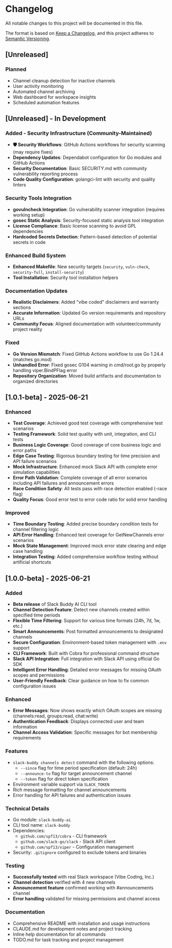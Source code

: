 # Changelog

All notable changes to this project will be documented in this file.

The format is based on [Keep a Changelog](https://keepachangelog.com/en/1.0.0/),
and this project adheres to [Semantic Versioning](https://semver.org/spec/v2.0.0.html).

## [Unreleased]

### Planned
- Channel cleanup detection for inactive channels
- User activity monitoring
- Automated channel archiving
- Web dashboard for workspace insights
- Scheduled automation features

## [Unreleased] - In Development

### Added - Security Infrastructure (Community-Maintained)
- **🛡️ Security Workflows**: GitHub Actions workflows for security scanning (may require fixes)
- **Dependency Updates**: Dependabot configuration for Go modules and GitHub Actions
- **Security Documentation**: Basic SECURITY.md with community vulnerability reporting process
- **Code Quality Configuration**: golangci-lint with security and quality linters

### Security Tools Integration
- **govulncheck Integration**: Go vulnerability scanner integration (requires working setup)
- **gosec Static Analysis**: Security-focused static analysis tool integration
- **License Compliance**: Basic license scanning to avoid GPL dependencies
- **Hardcoded Secrets Detection**: Pattern-based detection of potential secrets in code

### Enhanced Build System
- **Enhanced Makefile**: New security targets (`security`, `vuln-check`, `security-full`, `install-security`)
- **Tool Installation**: Security tool installation helpers

### Documentation Updates
- **Realistic Disclaimers**: Added "vibe coded" disclaimers and warranty sections
- **Accurate Information**: Updated Go version requirements and repository URLs
- **Community Focus**: Aligned documentation with volunteer/community project reality

### Fixed
- **Go Version Mismatch**: Fixed GitHub Actions workflow to use Go 1.24.4 (matches go.mod)
- **Unhandled Error**: Fixed gosec G104 warning in cmd/root.go by properly handling viper.BindPFlag error
- **Repository Organization**: Moved build artifacts and documentation to organized directories

## [1.0.1-beta] - 2025-06-21

### Enhanced
- **Test Coverage**: Achieved good test coverage with comprehensive test scenarios
- **Testing Framework**: Solid test quality with unit, integration, and CLI tests
- **Business Logic Coverage**: Good coverage of core business logic and error paths
- **Edge Case Testing**: Rigorous boundary testing for time precision and API failure scenarios
- **Mock Infrastructure**: Enhanced mock Slack API with complete error simulation capabilities
- **Error Path Validation**: Complete coverage of all error scenarios including API failures and announcement errors
- **Race Condition Safety**: All tests pass with race detection enabled (-race flag)
- **Quality Focus**: Good error test to error code ratio for solid error handling

### Improved
- **Time Boundary Testing**: Added precise boundary condition tests for channel filtering logic
- **API Error Handling**: Enhanced test coverage for GetNewChannels error scenarios
- **Mock State Management**: Improved mock error state clearing and edge case handling
- **Integration Testing**: Added comprehensive workflow testing without artificial shortcuts

## [1.0.0-beta] - 2025-06-21

### Added
- **Beta release** of Slack Buddy AI CLI tool
- **Channel Detection Feature**: Detect new channels created within specified time periods
- **Flexible Time Filtering**: Support for various time formats (24h, 7d, 1w, etc.)
- **Smart Announcements**: Post formatted announcements to designated channels
- **Secure Configuration**: Environment-based token management with `.env` support
- **CLI Framework**: Built with Cobra for professional command structure
- **Slack API Integration**: Full integration with Slack API using official Go SDK
- **Intelligent Error Handling**: Detailed error messages for missing OAuth scopes and permissions
- **User-Friendly Feedback**: Clear guidance on how to fix common configuration issues

### Enhanced
- **Error Messages**: Now shows exactly which OAuth scopes are missing (channels:read, groups:read, chat:write)
- **Authentication Feedback**: Displays connected user and team information
- **Channel Access Validation**: Specific messages for bot membership requirements

### Features
- `slack-buddy channels detect` command with the following options:
  - `--since` flag for time period specification (default: 24h)
  - `--announce-to` flag for target announcement channel
  - `--token` flag for direct token specification
- Environment variable support via `SLACK_TOKEN`
- Rich message formatting for channel announcements
- Error handling for API failures and authentication issues

### Technical Details
- Go module: `slack-buddy-ai`
- CLI tool name: `slack-buddy`
- Dependencies:
  - `github.com/spf13/cobra` - CLI framework
  - `github.com/slack-go/slack` - Slack API client
  - `github.com/spf13/viper` - Configuration management
- Security: `.gitignore` configured to exclude tokens and binaries

### Testing
- **Successfully tested** with real Slack workspace (Vibe Coding, Inc.)
- **Channel detection** verified with 4 new channels
- **Announcement feature** confirmed working with #announcements channel
- **Error handling** validated for missing permissions and channel access

### Documentation
- Comprehensive README with installation and usage instructions
- CLAUDE.md for development notes and project tracking
- Inline help documentation for all commands
- TODO.md for task tracking and project management